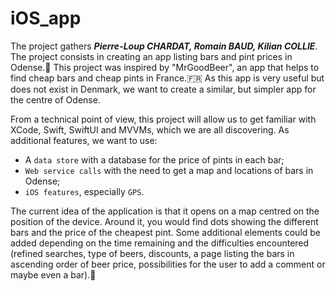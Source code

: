 # iOS_app


The project gathers ***Pierre-Loup CHARDAT, Romain BAUD, Kilian COLLIE***. 
The project consists in creating an app listing bars and pint prices in Odense.:beers: 
This project was inspired by "MrGoodBeer", an app that helps to find cheap bars and cheap pints in France.:fr: As this app is very useful but does not exist in Denmark, we want to create a similar, but simpler app for the centre of Odense.

From a technical point of view, this project will allow us to get familiar with XCode, Swift, SwiftUI and MVVMs, which we are all discovering. As additional features, we want to use:
- A `data store` with a database for the price of pints in each bar;
- `Web service calls` with the need to get a map and locations of bars in Odense;
- `iOS features`, especially `GPS`.

The current idea of the application is that it opens on a map centred on the position of the device. Around it, you would find dots showing the different bars and the price of the cheapest pint. Some additional elements could be added depending on the time remaining and the difficulties encountered (refined searches, type of beers, discounts, a page listing the bars in ascending order of beer price, possibilities for the user to add a comment or maybe even a bar).:beer:
